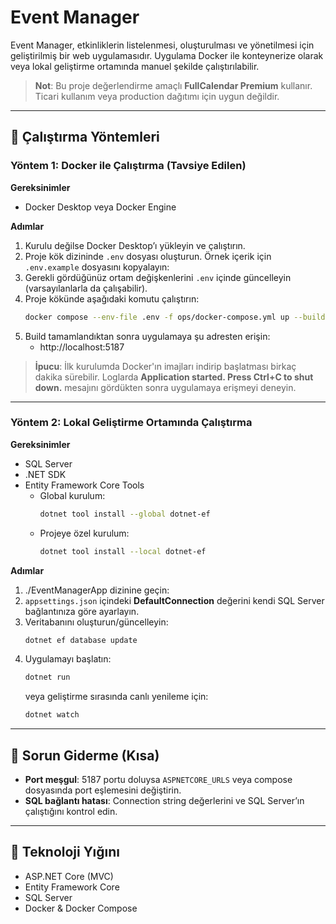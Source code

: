 # Event Manager

Event Manager, etkinliklerin listelenmesi, oluşturulması ve yönetilmesi için geliştirilmiş bir web uygulamasıdır. Uygulama Docker ile konteynerize olarak veya lokal geliştirme ortamında manuel şekilde çalıştırılabilir.

> **Not**: Bu proje değerlendirme amaçlı **FullCalendar Premium** kullanır. Ticari kullanım veya production dağıtımı için uygun değildir.

---

## 🚀 Çalıştırma Yöntemleri

### Yöntem 1: Docker ile Çalıştırma (Tavsiye Edilen)

**Gereksinimler**
- Docker Desktop veya Docker Engine

**Adımlar**
1. Kurulu değilse Docker Desktop’ı yükleyin ve çalıştırın.
2. Proje kök dizininde `.env` dosyası oluşturun. Örnek içerik için `.env.example` dosyasını kopyalayın:
3. Gerekli gördüğünüz ortam değişkenlerini `.env` içinde güncelleyin (varsayılanlarla da çalışabilir).
4. Proje kökünde aşağıdaki komutu çalıştırın:
   ```bash
   docker compose --env-file .env -f ops/docker-compose.yml up --build
   ```
5. Build tamamlandıktan sonra uygulamaya şu adresten erişin:
   - http://localhost:5187

> **İpucu**: İlk kurulumda Docker'ın imajları indirip başlatması birkaç dakika sürebilir. Loglarda **Application started. Press Ctrl+C to shut down.** mesajını gördükten sonra uygulamaya erişmeyi deneyin.

---

### Yöntem 2: Lokal Geliştirme Ortamında Çalıştırma

**Gereksinimler**
- SQL Server
- .NET SDK
- Entity Framework Core Tools  
  - Global kurulum:
    ```bash
    dotnet tool install --global dotnet-ef
    ```
  - Projeye özel kurulum:
    ```bash
    dotnet tool install --local dotnet-ef
    ```

**Adımlar**
1. ./EventManagerApp dizinine geçin:
2. `appsettings.json` içindeki **DefaultConnection** değerini kendi SQL Server bağlantınıza göre ayarlayın.
3. Veritabanını oluşturun/güncelleyin:
   ```bash
   dotnet ef database update
   ```
4. Uygulamayı başlatın:
   ```bash
   dotnet run
   ```
   veya geliştirme sırasında canlı yenileme için:
   ```bash
   dotnet watch
   ```

---

## 🔧 Sorun Giderme (Kısa)

- **Port meşgul**: 5187 portu doluysa `ASPNETCORE_URLS` veya compose dosyasında port eşlemesini değiştirin.
- **SQL bağlantı hatası**: Connection string değerlerini ve SQL Server’ın çalıştığını kontrol edin.

---

## 🧱 Teknoloji Yığını

- ASP.NET Core (MVC)
- Entity Framework Core
- SQL Server
- Docker & Docker Compose